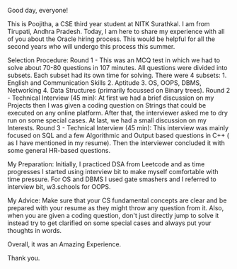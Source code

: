 Good day, everyone!

This is Poojitha, a CSE third year student at NITK Surathkal. I am from Tirupati, Andhra Pradesh. Today, I am here to share my experience with all of you about the Oracle hiring process. This would be helpful for all the second years who will undergo this process this summer.

Selection Procedure: Round 1 - This was an MCQ test in which we had to solve about 70-80 questions in 107 minutes. All questions were divided into subsets. Each subset had its own time for solving. There were 4 subsets: 1. English and Communication Skills 2. Aptitude 3. OS, OOPS, DBMS, Networking 4. Data Structures (primarily focussed on Binary trees). Round 2 - Technical Interview (45 min): At first we had a brief discussion on my Projects then I was given a coding question on Strings that could be executed on any online platform. After that, the interviewer asked me to dry run on some special cases. At last, we had a small discussion on my Interests. Round 3 - Technical Interview (45 min): This interview was mainly focused on SQL and a few Algorithmic and Output based questions in C++ ( as I have mentioned in my resume). Then the interviewer concluded it with some general HR-based questions.

My Preparation: Initially, I practiced DSA from Leetcode and as time progresses I started using interview bit to make myself comfortable with time pressure. For OS and DBMS I used gate smashers and I referred to interview bit, w3.schools for OOPS.

My Advice: Make sure that your CS fundamental concepts are clear and be prepared with your resume as they might throw any question from it. Also, when you are given a coding question, don't just directly jump to solve it instead try to get clarified on some special cases and always put your thoughts in words.

Overall, it was an Amazing Experience. 
 
Thank you.
